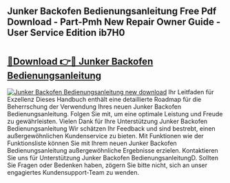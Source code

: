 ## Junker Backofen Bedienungsanleitung Free Pdf Download - Part-Pmh New Repair Owner Guide - User Service Edition ib7H0

# <h2><a href="http://df2hoy.blite.top/?on=Junker+Backofen+Bedienungsanleitung">🔗Download 👉🔴 Junker Backofen Bedienungsanleitung</a></h2>

[![Junker Backofen Bedienungsanleitung new download](https://i.imgur.com/lujVjoI.png)](http://df2hoy.blite.top/?on=Junker+Backofen+Bedienungsanleitung)
Ihr Leitfaden für Exzellenz Dieses Handbuch enthält eine detaillierte Roadmap für die Beherrschung der Verwendung Ihres neuen Junker Backofen Bedienungsanleitung. Folgen Sie mit, um eine optimale Leistung und Freude zu gewährleisten. Vielen Dank für Ihre Unterstützung Junker Backofen Bedienungsanleitung Wir schätzen Ihr Feedback und sind bestrebt, einen außergewöhnlichen Kundenservice zu bieten. Mit Funktionen wie der Funktionsliste können Sie mit Ihrem neuen Junker Backofen Bedienungsanleitung außergewöhnliche Ergebnisse erzielen. Kontaktieren Sie uns für Unterstützung Junker Backofen BedienungsanleitungD. Sollten Sie Fragen oder Bedenken haben, zögern Sie bitte nicht, sich an unser engagiertes Kundensupport-Team zu wenden.
